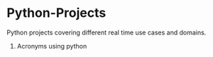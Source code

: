 # Python-Projects
Python projects covering different real time use cases and domains.
1. Acronyms using python
